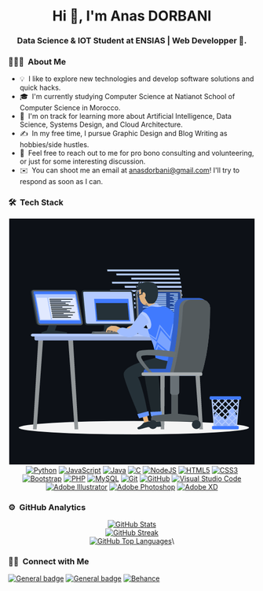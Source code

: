 
<h1 align="center">Hi 👋, I'm Anas DORBANI</h1>
<h3 align="center">Data Science & IOT Student at ENSIAS | Web Developper 🌟.</h3>

<!--
**AnasDORBANI/AnasDORBANI** is a ✨ _special_ ✨ repository because its `README.md` (this file) appears on your GitHub profile.

Here are some ideas to get you started:

- 🔭 I’m currently working on ...
- 🌱 I’m currently learning ...
- 👯 I’m looking to collaborate on ...
- 🤔 I’m looking for help with ...
- 💬 Ask me about ...
- 📫 How to reach me: ...
- 😄 Pronouns: ...
- ⚡ Fun fact: ...
-->
### 👨🏻‍💻 &nbsp;About Me

* 💡 &nbsp;I like to explore new technologies and develop software solutions and quick hacks.
* 🎓 &nbsp;I'm currently studying Computer Science at Natianot School of Computer Science in Morocco.
* 🌱 &nbsp;I'm on track for learning more about Artificial Intelligence, Data Science, Systems Design, and Cloud Architecture.
* ✍️ &nbsp;In my free time, I pursue Graphic Design and Blog Writing as hobbies/side hustles.
* 💬 &nbsp;Feel free to reach out to me for pro bono consulting and volunteering, or just for some interesting discussion.
* ✉️ &nbsp;You can shoot me an email at anasdorbani@gmail.com! I'll try to respond as soon as I can.
<!--📄 &nbsp;Please have a look at my [Résumé](https://www.adityavsingh.com/resume.html) for more details about me. I'm open to feedback and suggestions!-->

### 🛠 &nbsp;Tech Stack
<div align="center">
  
[![Gif](https://github.com/AnasDORBANI/AnasDORBANI/blob/d157eac66c5cc61d93f40d349823d00129575ba9/animation_500_kxa883sd.gif?raw=true)](#)\
[![Python](https://img.shields.io/badge/python-3670A0?style=for-the-badge&logo=python&logoColor=ffdd54)](#)
[![JavaScript](https://img.shields.io/badge/JavaScript-F7DF1E?style=for-the-badge&logo=javascript&logoColor=black)](#)
[![Java](https://img.shields.io/badge/java-%23ED8B00.svg?style=for-the-badge&logo=java&logoColor=white)](#)
[![C](https://img.shields.io/badge/c-%2300599C.svg?style=for-the-badge&logo=c&logoColor=white)](#)
[![NodeJS](https://img.shields.io/badge/node.js-6DA55F?style=for-the-badge&logo=node.js&logoColor=white)](#)
[![HTML5](https://img.shields.io/badge/HTML5-E34F26?style=for-the-badge&logo=html5&logoColor=white)](#)
[![CSS3](https://img.shields.io/badge/CSS3-1572B6?style=for-the-badge&logo=css3&logoColor=white)](#)
[![Bootstrap](https://img.shields.io/badge/Bootstrap-563D7C?style=for-the-badge&logo=bootstrap&logoColor=white)](#)
[![PHP](https://img.shields.io/badge/PHP-777BB4?style=for-the-badge&logo=php&logoColor=white)](#)
[![MySQL](https://img.shields.io/badge/MySQL-005C84?style=for-the-badge&logo=mysql&logoColor=white)](#)
[![Git](https://img.shields.io/badge/git-%23F05033.svg?style=for-the-badge&logo=git&logoColor=white)](#)
[![GitHub](https://img.shields.io/badge/github-%23121011.svg?style=for-the-badge&logo=github&logoColor=white)](#)
[![Visual Studio Code](https://img.shields.io/badge/Visual%20Studio%20Code-0078d7.svg?style=for-the-badge&logo=visual-studio-code&logoColor=white)](#)
[![Adobe Illustrator](https://img.shields.io/badge/adobe%20illustrator-%23FF9A00.svg?style=for-the-badge&logo=adobe%20illustrator&logoColor=white)](#)
[![Adobe Photoshop](https://img.shields.io/badge/adobe%20photoshop-%2331A8FF.svg?style=for-the-badge&logo=adobe%20photoshop&logoColor=white)](#)
[![Adobe XD](https://img.shields.io/badge/Adobe%20XD-470137?style=for-the-badge&logo=Adobe%20XD&logoColor=#FF61F6)](#)
</div>

### ⚙️ &nbsp;GitHub Analytics

<div align="center">
  
[![GitHub Stats](https://github-readme-stats-eight-theta.vercel.app/api?username=AnasDORBANI&show_icons=true&theme=algolia&include_all_commits=true&count_private=true)](#)\
[![GitHub Streak](https://github-readme-streak-stats.herokuapp.com?user=AnasDORBANI&theme=algolia&hide_border=true&date_format=M%20j%5B%2C%20Y%5D)](#)\
[![GitHub Top Languages](https://github-readme-stats-eight-theta.vercel.app/api/top-langs/?username=AnasDORBANI&layout=compact&langs_count=8&theme=algolia)](#)\

</div>

### 🤝🏻 &nbsp;Connect with Me

[![General badge](https://img.shields.io/badge/Gmail-D14836?style=for-the-badge&logo=gmail&logoColor=white)](mailto:anasdorbani@gmail.com)
[![General badge](https://img.shields.io/badge/LinkedIn-0077B5?style=for-the-badge&logo=linkedin&logoColor=white)](https://www.linkedin.com/in/anas-dorbani)
[![Behance](https://img.shields.io/badge/Behance-1769ff?style=for-the-badge&logo=behance&logoColor=white)](https://www.behance.net/anasdorbani)
